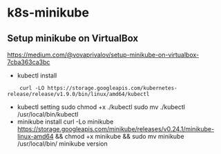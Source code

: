 # k8s-minikube

## Setup minikube on VirtualBox
https://medium.com/@vovaprivalov/setup-minikube-on-virtualbox-7cba363ca3bc
- kubectl install
```
	curl -LO https://storage.googleapis.com/kubernetes-release/release/v1.9.0/bin/linux/amd64/kubectl
```
- kubectl setting
	sudo chmod +x ./kubectl
	sudo mv ./kubectl /usr/local/bin/kubectl
- minikube install
	curl -Lo minikube https://storage.googleapis.com/minikube/releases/v0.24.1/minikube-linux-amd64 && chmod +x minikube && sudo mv minikube /usr/local/bin/
	minikube version
